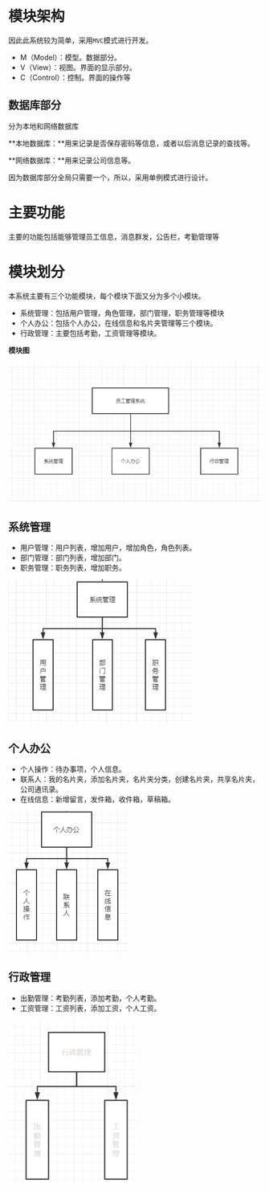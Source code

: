 # 模块架构

因此此系统较为简单，采用`MVC`模式进行开发。

* M（Model）：模型。数据部分。
* V（View）：视图。界面的显示部分。
* C（Control）：控制。界面的操作等



## 数据库部分

分为本地和网络数据库

**本地数据库：**用来记录是否保存密码等信息，或者以后消息记录的查找等。

**网络数据库：**用来记录公司信息等。

因为数据库部分全局只需要一个，所以，采用单例模式进行设计。





# 主要功能

主要的功能包括能够管理员工信息，消息群发，公告栏，考勤管理等





# 模块划分

本系统主要有三个功能模块，每个模块下面又分为多个小模块。

* 系统管理：包括用户管理，角色管理，部门管理，职务管理等模块
* 个人办公：包括个人办公，在线信息和名片夹管理等三个模块。
* 行政管理：主要包括考勤，工资管理等模块。

**模块图**

![image-20210815233435691](images/image-20210815233435691.png)

## 系统管理

* 用户管理：用户列表，增加用户，增加角色，角色列表。
* 部门管理：部门列表，增加部门。
* 职务管理：职务列表，增加职务。

![image-20210815233938146](images/image-20210815233938146.png)

## 个人办公

* 个人操作：待办事项，个人信息。
* 联系人：我的名片夹，添加名片夹，名片夹分类，创建名片夹，共享名片夹，公司通讯录。
* 在线信息：新增留言，发件箱，收件箱，草稿箱。

![image-20210815234414454](images/image-20210815234414454.png)

## 行政管理

* 出勤管理：考勤列表，添加考勤，个人考勤。
* 工资管理：工资列表，添加工资，个人工资。

<img src="images/1629077208011.png" alt="1629077208011" style="zoom:80%;" />
